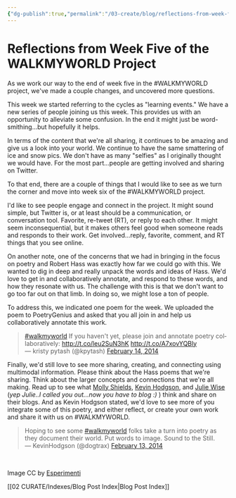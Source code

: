 ```yaml
---
{"dg-publish":true,"permalink":"/03-create/blog/reflections-from-week-five-of-the-walkmyworld-project/","title":"Reflections from Week Five of the #WALKMYWORLD Project","tags":["poetry","walkmyworld"]}
---
```


# Reflections from Week Five of the WALKMYWORLD Project

As we work our way to the end of week five in the #WALKMYWORLD project, we've made a couple changes, and uncovered more questions.

This week we started referring to the cycles as "learning events." We have a new series of people joining us this week. This provides us with an opportunity to alleviate some confusion. In the end it might just be word-smithing...but hopefully it helps.

In terms of the content that we're all sharing, it continues to be amazing and give us a look into your world. We continue to have the same smattering of ice and snow pics. We don't have as many "selfies" as I originally thought we would have. For the most part...people are getting involved and sharing on Twitter.

To that end, there are a couple of things that I would like to see as we turn the corner and move into week six of the #WALKMYWORLD project.

I'd like to see people engage and connect in the project. It might sound simple, but Twitter is, or at least should be a communication, or conversation tool. Favorite, re-tweet (RT), or reply to each other. It might seem inconsequential, but it makes others feel good when someone reads and responds to their work. Get involved...reply, favorite, comment, and RT things that you see online.

On another note, one of the concerns that we had in bringing in the focus on poetry and Robert Hass was exactly how far we could go with this. We wanted to dig in deep and really unpack the words and ideas of Hass. We'd love to get in and collaboratively annotate, and respond to these words, and how they resonate with us. The challenge with this is that we don't want to go too far out on that limb. In doing so, we might lose a ton of people.

To address this, we indicated one poem for the week. We uploaded the poem to PoetryGenius and asked that you all join in and help us collaboratively annotate this work.

<blockquote class="twitter-tweet" lang="en"><a href="https://twitter.com/search?q=%23walkmyworld&amp;src=hash">#walkmyworld</a> If you haven't yet, please join and annotate poetry collaboratively: <a href="http://t.co/leu2SuN3hK">http://t.co/leu2SuN3hK</a> <a href="http://t.co/A7xovYQBly">http://t.co/A7xovYQBly</a><div></div>— kristy pytash (@kpytash) <a href="https://twitter.com/kpytash/statuses/434389001206628352">February 14, 2014</a></blockquote>
<script charset="utf-8" type="text/javascript" src="//platform.twitter.com/widgets.js" async></script>

Finally, we'd still love to see more sharing, creating, and connecting using multimodal information. Please think about the Hass poems that we're sharing. Think about the larger concepts and connections that we're all making. Read up to see what [Molly Shields](http://technoliteracy.org/), [Kevin Hodgson](https://dogtrax.edublogs.org/), and [Julie Wise](http://www.flirtyourwaytoana.blogspot.com/) (_yep Julie..I called you out...now you have to blog :)_ ) think and share on their blogs. And as Kevin Hodgson stated, we'd love to see more of you integrate some of this poetry, and either reflect, or create your own work and share it with us on #WALKMYWORLD.

<blockquote class="twitter-tweet" lang="en">Hoping to see some <a href="https://twitter.com/search?q=%23walkmyworld&amp;src=hash">#walkmyworld</a> folks take a turn into poetry as they document their world. Put words to image. Sound to the Still.<div></div>— KevinHodgson (@dogtrax) <a href="https://twitter.com/dogtrax/statuses/433773914788225025">February 13, 2014</a></blockquote> 

Image CC by [Esperimenti](http://www.deviantart.com/art/Walking-in-mystery-land-146217026)

[[02 CURATE/Indexes/Blog Post Index\|Blog Post Index]]